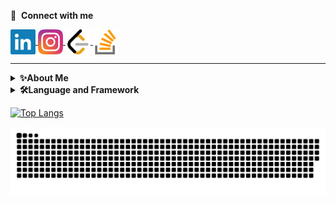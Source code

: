 🔗 &nbsp;**Connect with me**

<a href="https://linkedin.com/in/nitzan-tomer" target="blank">
   <img src="https://github.com/Nitzantomer1998/Nitzantomer1998/blob/main/Icons/LinkedIn.png"
        align="center"
        alt="LinkedIn"
        height="40"
        width="40"
   />
</a>
<a href="https://instagram.com/nitzan.tomer" target="blank">
   <img src="https://github.com/Nitzantomer1998/Nitzantomer1998/blob/main/Icons/Instagram.png"
        align="center"
        alt="Instagram"
        height="40"
        width="40"
   />
</a>
<a href="https://leetcode.com/NitzanTomer" target="blank">
   <img src="https://github.com/Nitzantomer1998/Nitzantomer1998/blob/main/Icons/Leetcode.png"
        align="center"
        alt="LeetCode"
        height="40"
        width="40"
   />
</a>
<a href="https://stackoverflow.com/users/20373157/nitzantomer" target="blank">
   <img src="https://github.com/Nitzantomer1998/Nitzantomer1998/blob/main/Icons/StackOverflow.png"
        align="center"
        alt="Stack Overflow"
        height="40"
        width="40"
   />
</a>

----------------------------------------------------------------------------------------------------------------------------------------------------------------------
<details>
   <summary>
      <b>✨About Me</b>
   </summary>
   
   <h3>Hi, I'm Nitzan<br>a student in the 3rd year of my Software engineer B.Sc degree</h3>
   
   <p>
      I am a quick learner, a team player, and am always willing to take on new challenges.</br>I am
      excited to start my professional career as a software engineer and am confident that I have the
      skills and drive to make a valuable contribution to any team.
   </p>
   
   <p>
      I am a friendly person and a great team player, with a strong sense of humor that helps keep things
      enjoyable and productive.
   </p>
  
   <p>
      In my spare time I love to hang out with my friends, catch some waves, stay active, and keep an eye
      on the latest tech trends.
   </p>
</details>

<details>
   <summary>
      <b>🛠️Language and Framework</b>
   </summary>
   
   <h3>Languages</h3>
      <ul>
         <li>Favorite: Python</li>
         <li>Proficient: Java | C | C++</li>
         <li>Familiar: Assembly</li>
      </ul>
      
   <h3>Tools/IDE's</h3>
      <ul>
         <li>Favorite: Pycharm | Intellij | CLion</li>
         <li>Proficient: VScode | Visual Studio | Eclipse</li>
      </ul>
  
   <h3>Databases</h3>
      <ul>
         <li>Proficient: Postgres</li>
         <li>Famillier: Mongodb</li>
      </ul>
      
   <h3>Currently Learning: Mainly Web Development</h3>
      <ul>
         <li>Language: JavaScript, CSS, HTML</li>
         <li>Framework: Node.js, Bootstrap</li>
         <li>Tool: CScode | Git | Ubuntu</li>
         <li>Database: MySQL</li>
      </ul>
</details>




[![Top Langs](https://github-readme-stats.vercel.app/api/top-langs/?username=Nitzantomer1998)](https://github.com/Nitzantomer1998/github-readme-stats)

![Snake animation](https://github.com/Nitzantomer1998/Nitzantomer1998/blob/output/github-contribution-grid-snake.svg)

